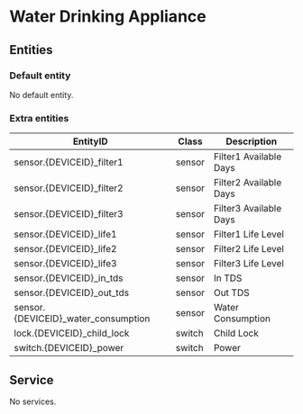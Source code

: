 # Water Drinking Appliance

## Entities

### Default entity

No default entity.

### Extra entities

| EntityID                             | Class  | Description            |
| ------------------------------------ | ------ | ---------------------- |
| sensor.{DEVICEID}\_filter1           | sensor | Filter1 Available Days |
| sensor.{DEVICEID}\_filter2           | sensor | Filter2 Available Days |
| sensor.{DEVICEID}\_filter3           | sensor | Filter3 Available Days |
| sensor.{DEVICEID}\_life1             | sensor | Filter1 Life Level     |
| sensor.{DEVICEID}\_life2             | sensor | Filter2 Life Level     |
| sensor.{DEVICEID}\_life3             | sensor | Filter3 Life Level     |
| sensor.{DEVICEID}\_in_tds            | sensor | In TDS                 |
| sensor.{DEVICEID}\_out_tds           | sensor | Out TDS                |
| sensor.{DEVICEID}\_water_consumption | sensor | Water Consumption      |
| lock.{DEVICEID}\_child_lock          | switch | Child Lock             |
| switch.{DEVICEID}\_power             | switch | Power                  |

## Service

No services.
